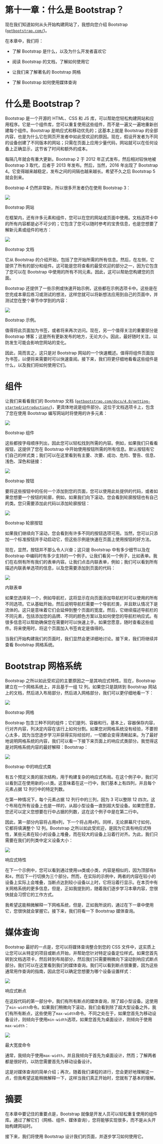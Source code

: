 # 第十一章：什么是 Bootstrap？

现在我们知道如何从头开始构建网站了，我想向您介绍 Bootstrap ([`getbootstrap.com/`](https://getbootstrap.com/))。

在本章中，我们将：

+   了解 Bootstrap 是什么，以及为什么开发者喜欢它

+   阅读 Bootstrap 的文档，了解如何使用它

+   让我们来了解著名的 Bootstrap 网格

+   了解 Bootstrap 如何使用媒体查询

# 什么是 Bootstrap？

Bootstrap 是一个开源的 HTML、CSS 和 JS 库，可以帮助您轻松构建网站和应用程序。它是一个组件库，您可以重复使用这些组件，而不是一遍又一遍地重新创建每个组件。Bootstrap 是响应式和移动优先的；这基本上就是 Bootstrap 的全部内容，也是为什么它在网页开发者中如此受欢迎的原因。现在，假设开发者为不同的设备创建了不同版本的网站；只需在页面上应用少量代码，网站就可以在任何设备上正确显示，这节省了时间和额外的成本。

每隔几年就会有重大更新。Bootstrap 2 于 2012 年正式发布，然后相对较快地被 Bootstrap 3 取代，后者于 2013 年发布。然后，当然，2016 年出现了 Bootstrap 4。它变得越来越稳定，发布之间的间隔也越来越长。希望不久之后 Bootstrap 5 就会到来。

Bootstrap 4 仍然非常新，所以很多开发者仍在使用 Bootstrap 3：

![](img/88d85aed-22e4-486c-ab90-cba0d8699d8c.png)

Bootstrap 网站

在框架内，还有许多元素和组件，您可以在您的网站或页面中使用。文档选项卡中的所有内容都是必不可少的；它包含了您可以随时参考的宝贵信息，也是您想要了解新元素或组件的地方：

![](img/52937e56-2bdf-4923-9e0c-234dcba49c3b.png)

Bootstrap 文档

它从 Bootstrap 的介绍开始，包括了您开始所需的所有信息。然后，在左侧，它提供了所有的部分和组件。这可能是您将查看的最受欢迎的部分之一，因为它包含了您可以在 Bootstrap 中使用的所有不同元素。因此，这可以帮助您构建您的页面。

Bootstrap 还提供了一些示例或快速开始示例，这些都在示例选项卡中。这些是在您完成本章后练习或测试的想法，这样您就可以将新想法应用到自己的页面中，并测试您在整个章节中学到的内容：

![](img/99ceb10c-b233-4f28-87c2-f37794ebebf3.png)

Bootstrap 示例。

值得将此页面加为书签，或者将来再次访问。现在，另一个值得关注的重要部分是 Bootstrap 博客；这是所有更新发布的地方，无论大小。因此，最好随时关注，以防发生可能会影响您网站的变化。

因此，简而言之，这只是对 Bootstrap 网站的一个快速概述。值得将组件页面加为书签，以便将来需要时可以快速查阅。接下来，我们将更仔细地看看这些组件是什么，以及我们将如何使用它们。

# 组件

让我们来看看我们的 Bootstrap 文档 ([`getbootstrap.com/docs/4.0/getting-started/introduction/`](https://getbootstrap.com/docs/4.0/getting-started/introduction/))，更具体地说是组件部分。这位于文档选项卡上，包含了您在使用 Bootstrap 编写网站时将使用的许多元素：

![](img/d2bca210-b469-4913-a65b-191457e9a4cc.png)

Bootstrap 组件

这些都按字母顺序列出，因此您可以轻松找到所需的内容。例如，如果我们只看看按钮，这提供了您在 Bootstrap 中开始使用按钮所需的所有信息。默认按钮有它们自己的样式类；我们可以在这里看到有主要、次要、成功、危险、警告、信息、浅色、深色和链接：

![](img/e42308d9-6e4a-4261-909c-9a07a9d64ccc.png)

Bootstrap 按钮

要将这些按钮中的任何一个添加到您的页面，您可以使用此处提供的代码，或者如果您想要一个按钮的轮廓，例如，如果我们向下滚动，您会看到轮廓按钮也有自己的类。您只需要添加此代码以添加轮廓按钮：

![](img/48d6bea0-b905-4ae3-adf3-ead4da04c0ca.png)

Bootstrap 轮廓按钮

如果我们继续向下滚动，您会看到有许多不同的按钮选项可用。当然，您可以只添加一个标准按钮并手动启动它，但这些示例是快速在页面上使用按钮的好方法。

现在，显然，按钮并不那么令人兴奋；这只是 Bootstrap 中有多少细节以及在 Bootstrap 中编码时有多少支持的一个例子。让我们看另一个例子，比如表单。我们在右侧有所有我们的表单内容。让我们点击内联表单，例如；我们可以看到所有描述内联表单选项的信息，以及您需要添加到页面的代码：

![](img/6bb89d46-e62a-4e5f-bce8-2e5f3b0f59dd.png)

内联表单

如果您选择另一个，例如导航栏，这将显示在向页面添加导航栏时可以使用的所有不同选项。它从基础开始，然后说明导航栏需要一个导航栏类，并且默认情况下是流体的。这只是意味着它们会延伸到整个页面的宽度。然后，它继续描述导航栏的不同元素，包括添加您的品牌、不同的颜色方案以及如何使您的导航栏响应式。有很多信息可以帮助确保您在需要时可以快速上手。如果您愿意，随时查看这些组件。将来使用时，将这个页面加入书签肯定是值得的。

当我们开始构建我们的页面时，我们显然会更详细地讨论。接下来，我们将继续并查看 Bootstrap 网格系统。

# Bootstrap 网格系统

Bootstrap 之所以如此受欢迎的主要原因之一是其响应式特性。现在，Bootstrap 建立在一个网格系统上，并且基于一组 12 列。如果您只是跳转到 Bootstrap 网站上的文档，然后进入布局部分，然后进入网格部分，我们可以更仔细地看一下：

![](img/d46a2197-db5b-443a-8098-96a86d162ee4.png)

Bootstrap 网格

Bootstrap 包含三种不同的组件；它们是列、容器和行。基本上，容器保存内容，行对齐内容，列决定内容在该行上如何分割。如果您对网格系统没有经验，不要担心太多，因为当您逐步学习并获得实际经验时，一切都会变得清晰起来。为了最好地说明网格系统的内容，我们可以看一下接下来页面上的响应式类部分。我觉得这是对网格系统内容的最好解释：Bootstrap：

![](img/4838936c-91d5-475d-af83-43d08b44fafb.png)

Bootstrap 中的响应式类

有五个预定义类的层次结构，用于构建复杂的响应式布局。在这个例子中，我们可以看到正在使用新的`col`类。这意味着在这一行中，我们基本上有四列，并且每个元素占据 12 列行中的特定列数。

在第一种情况下，每个元素占据 12 列行中的三列，因为 3 可以整除 12 四次。这个布局在所有设备上也是一样的，从超小型设备一直到超大型设备。如果您愿意，您还可以定义您想要在行中占据的列数，这在这个例子中是在第二行中。

因此，第一部分内容将占用`8`列，下一个将占用`4`列。同样，无论屏幕尺寸如何，它都将填满整个 12 列。Bootstrap 之所以如此受欢迎，是因为它具有响应式特性，某些元素在较小的设备上堆叠，而在较大的设备上沿着行对齐。为此，我们只需要在我们的列类中定义设备大小：

![](img/66d9e9cf-54b6-488e-9af2-2e4fe661e9cb.png)

响应式特性

在下一个示例中，您可以看到通过使用`sm`类或小类，内容是相似的，因为顶部有`8`和`4`，然后下一行切换为三个部分。然而，在实际的示例中，两者的内容在较小的设备上实际上会堆叠，当断点达到较小设备以上时，它将沿着行显示。在本页中有关网格系统的更多信息，但是，正如我提到的，随着我们逐步学习本章内容，您很快就会习惯它的工作方式。

我希望这能稍微解释一下网格系统，但是，正如我所说的，通过在下一章中使用它，您很快就会掌握它。接下来，我们将看一下 Bootstrap 媒体查询。

# 媒体查询

Bootstrap 最好的一点是，您可以将媒体查询整合到您的 CSS 文件中，这实质上让您可以从特定的项目或断点开始，并帮助您针对特定设备定位样式。如果您首先转到文档选项卡，然后转到布局部分，然后我们只需要稍微向下滚动到响应式断点部分。我们可以在这里看到我们的媒体查询。我们可以看到断点很重要，因为这些通常用作查询的指南，因此您可以确定您想要为哪个设备设置样式：

![](img/fa0ec674-68c9-48c1-b1d9-4652871b3bed.png)

响应式断点

在这段代码的第一部分中，我们有所有断点的媒体查询，除了超小型设备。这使用了`min-width`命令。如果我们稍微向下滚动，我们会看到除了超大型设备之外，我们有所有断点，这些使用了`max-width`命令。不同之处在于，如果您首先为移动设备设计，则倾向于使用`min-width`选项，如果您首先为桌面设计，则倾向于使用`max-width`：

![](img/00c25c1d-2b2a-4361-b5a8-ca66227876ce.png)

最大宽度命令

通常，我倾向于使用`max-width`，并且我倾向于首先为桌面设计，然而；了解两者都是很好的，以防您需要首先为移动设备设计。

这是对媒体查询的简单介绍；再次，随着我们课程的进行，您会更好地理解这一点，但我希望这能稍微解释一下，这样当我们真正开始时，您就有了基本的理解。

# 摘要

在本章中要记住的重要点是，Bootstrap 就像是开发人员可以轻松重复使用的组件库。通过了解它们（网格、组件、媒体查询），您将能够实现很多，而不是从头开始构建网站时。

接下来，我们将使用 Bootstrap 设计我们的页面，并逐步学习如何使用它。
